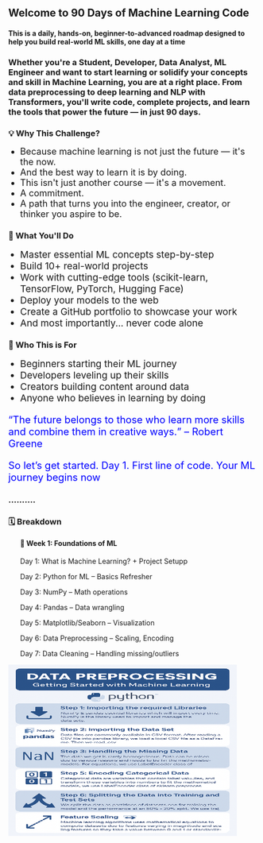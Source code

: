 <h2> Welcome to 90 Days of Machine Learning Code</h2> 
<h4> This is a daily, hands-on, beginner-to-advanced roadmap designed to help you build real-world ML skills, one day at a time </h4>

<h3> Whether you're a Student, Developer, Data Analyst, ML Engineer and want to start learning or solidify your concepts and skill in Machine Learning, you are at a right place. From data preprocessing to deep learning and NLP with Transformers, you'll write code, complete projects, and learn the tools that power the future — in just 90 days.</h3>

<h3>💡 Why This Challenge?</h3>
<ul>
<li style="font-size:18px;">Because machine learning is not just the future — it's the now.</li>
<li style="font-size:18px;">And the best way to learn it is by doing. </li>
<li style="font-size:18px;">This isn't just another course — it's a movement.</li>
<li style="font-size:18px;">A commitment.</li>
<li style="font-size:18px;">A path that turns you into the engineer, creator, or thinker you aspire to be.</li>
</ul>


<h3>🚀 What You'll Do</h3>
<ul>
<li style="font-size:19px;">Master essential ML concepts step-by-step</li>
<li style="font-size:19px;">Build 10+ real-world projects </li>
<li style="font-size:19px;">Work with cutting-edge tools (scikit-learn, TensorFlow, PyTorch, Hugging Face)</li>
<li style="font-size:19px;">Deploy your models to the web</li>
<li style="font-size:19px;">Create a GitHub portfolio to showcase your work</li>
<li style="font-size:19px;">And most importantly... never code alone</li>
</ul>


<h3>🧠 Who This is For</h3>
<ul>
<li style="font-size:19px;">Beginners starting their ML journey</li>
<li style="font-size:19px;">Developers leveling up their skills</li>
<li style="font-size:19px;">Creators building content around data</li>
<li style="font-size:19px;">Anyone who believes in learning by doing</li>
</ul>

<p style="font-size:20px;color:blue"> <q>The future belongs to those who learn more skills and combine them in creative ways.</q>  – Robert Greene</p>

<p style="font-size:20px;color:blue"> So let’s get started. Day 1. First line of code. Your ML journey begins now</p>


<h3>..........</h3>
<h3>🗓️ Breakdown</h3>
<ul>
<h4>📅 Week 1: Foundations of ML</h4>
  
<p>Day 1: What is Machine Learning? + Project Setupp</p>

<p>Day 2: Python for ML – Basics Refresher</p>

<p>Day 3: NumPy – Math operations</p>

<p>Day 4: Pandas – Data wrangling</p>

<p>Day 5: Matplotlib/Seaborn – Visualization</p>

<p>Day 6: Data Preprocessing – Scaling, Encoding</p>

<p>Day 7: Data Cleaning – Handling missing/outliers</p>
</ul>

<img src="https://github.com/AnsariM123/90-Days-of-ML-Code/blob/main/concept/Day1.png" alt="Flowers in Chania" width="460" height="345">


